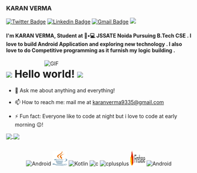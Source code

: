 ###  KARAN VERMA

[![Twitter Badge](https://img.shields.io/badge/@iam_karanV-30302f?style=flat&logo=twitter&logoColor=white)](https://twitter.com/iam_karanV?s=08)
[![Linkedin Badge](https://img.shields.io/badge/KaranVerma-30302f?style=flat&logo=linkedin)](https://www.linkedin.com/in/karan-verma123/)
[![Gmail Badge](https://img.shields.io/badge/karanverma9335@gmail.com-30302f?style=flat&logo=Gmail&logoColor=white)](mailto:karanverma9335@gmail.com)
![](https://visitor-badge.glitch.me/badge?page_id=karan7393065010.karan7393065010)  
           
#### I'm KARAN VERMA, Student at 👨•💻 JSSATE Noida Pursuing B.Tech CSE . I love to build Android Application and exploring new technology . I also love to do Competitive programming as it furnish my logic building .

<img align="right" alt="GIF" src="https://miro.medium.com/max/875/1*Urc28sbnORGOW5oyohQ06g.gif" width="400px" />

# <img src="https://github.com/TheDudeThatCode/TheDudeThatCode/blob/master/Assets/Hi.gif" width="29px"> Hello world!&nbsp;<img src="https://github.com/TheDudeThatCode/TheDudeThatCode/blob/master/Assets/Earth.gif" width="24px"> 

- 💬 Ask me about anything and everything! 

- 📫 How to reach me: mail me at [karanverma9335@gmail.com](mailto:karanverma9335@gmail.com)

- ⚡ Fun fact: Everyone like to code at night but i love to code at early morning 😉! 

<a href="https://karan7393065010.github.io">
  
  <img src="https://github-readme-stats.vercel.app/api?username=karan7393065010&count_private=true" align="center"/>
  
</a>

<a href="https://karan7393065010.github.io">

  <img src="https://github-readme-stats.vercel.app/api/top-langs/?username=karan7393065010&layout=compact" align="center"/>

</a>

<br>

<br>

<p align="center"><img src="https://raw.githubusercontent.com/gilbarbara/logos/master/logos/android-icon.svg" alt="Android" width="40" height="40"/> <img src="https://raw.githubusercontent.com/gilbarbara/logos/master/logos/java.svg" alt="Java" width="40" height="40"/> <img src="https://raw.githubusercontent.com/gilbarbara/logos/master/logos/kotlin.svg" alt="Kotlin" width="36" height="36"/>  <img src="https://devicons.github.io/devicon/devicon.git/icons/c/c-original.svg" alt="c" width="40" height="40"/> <img src="https://devicons.github.io/devicon/devicon.git/icons/cplusplus/cplusplus-original.svg" alt="cplusplus" width="40" height="40"/> <img src="https://raw.githubusercontent.com/gilbarbara/logos/master/logos/firebase.svg" alt="Firebase" width="40" height="40"/> <img src="https://raw.githubusercontent.com/gilbarbara/logos/master/logos/figma.svg" alt="Android" width="40" height="40"/> </p>



